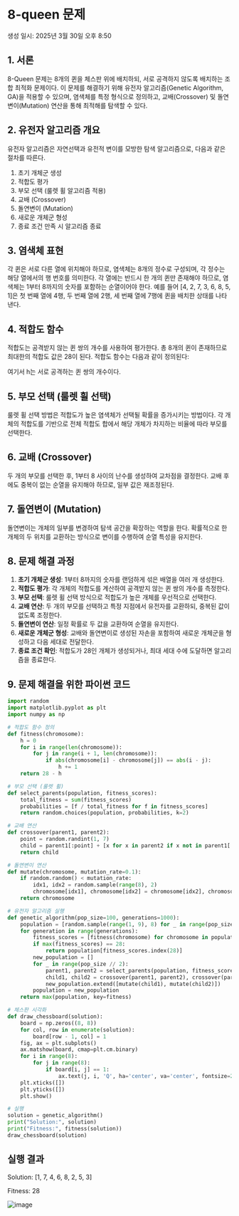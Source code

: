# 8-queen 문제

생성 일시: 2025년 3월 30일 오후 8:50

## 1. 서론

8-Queen 문제는 8개의 퀸을 체스판 위에 배치하되, 서로 공격하지 않도록 배치하는 조합 최적화 문제이다. 이 문제를 해결하기 위해 유전자 알고리즘(Genetic Algorithm, GA)을 적용할 수 있으며, 염색체를 특정 형식으로 정의하고, 교배(Crossover) 및 돌연변이(Mutation) 연산을 통해 최적해를 탐색할 수 있다.

## 2. 유전자 알고리즘 개요

유전자 알고리즘은 자연선택과 유전적 변이를 모방한 탐색 알고리즘으로, 다음과 같은 절차를 따른다.

1. 초기 개체군 생성
2. 적합도 평가
3. 부모 선택 (룰렛 휠 알고리즘 적용)
4. 교배 (Crossover)
5. 돌연변이 (Mutation)
6. 새로운 개체군 형성
7. 종료 조건 만족 시 알고리즘 종료

## 3. 염색체 표현

각 퀸은 서로 다른 열에 위치해야 하므로, 염색체는 8개의 정수로 구성되며, 각 정수는 해당 열에서의 행 번호를 의미한다. 각 열에는 반드시 한 개의 퀸만 존재해야 하므로, 염색체는 1부터 8까지의 숫자를 포함하는 순열이어야 한다. 예를 들어 [4, 2, 7, 3, 6, 8, 5, 1]은 첫 번째 열에 4행, 두 번째 열에 2행, 세 번째 열에 7행에 퀸을 배치한 상태를 나타낸다.

## 4. 적합도 함수

적합도는 공격받지 않는 퀸 쌍의 개수를 사용하여 평가한다. 총 8개의 퀸이 존재하므로 최대한의 적합도 값은 28이 된다. 적합도 함수는 다음과 같이 정의된다:

여기서 h는 서로 공격하는 퀸 쌍의 개수이다.

## 5. 부모 선택 (룰렛 휠 선택)

룰렛 휠 선택 방법은 적합도가 높은 염색체가 선택될 확률을 증가시키는 방법이다. 각 개체의 적합도를 기반으로 전체 적합도 합에서 해당 개체가 차지하는 비율에 따라 부모를 선택한다.

## 6. 교배 (Crossover)

두 개의 부모를 선택한 후, 1부터 8 사이의 난수를 생성하여 교차점을 결정한다. 교배 후에도 중복이 없는 순열을 유지해야 하므로, 일부 값은 재조정된다.

## 7. 돌연변이 (Mutation)

돌연변이는 개체의 일부를 변경하여 탐색 공간을 확장하는 역할을 한다. 확률적으로 한 개체의 두 위치를 교환하는 방식으로 변이를 수행하여 순열 특성을 유지한다.

## 8. 문제 해결 과정

1. **초기 개체군 생성**: 1부터 8까지의 숫자를 랜덤하게 섞은 배열을 여러 개 생성한다.
2. **적합도 평가**: 각 개체의 적합도를 계산하여 공격받지 않는 퀸 쌍의 개수를 측정한다.
3. **부모 선택**: 룰렛 휠 선택 방식으로 적합도가 높은 개체를 우선적으로 선택한다.
4. **교배 연산**: 두 개의 부모를 선택하고 특정 지점에서 유전자를 교환하되, 중복된 값이 없도록 조정한다.
5. **돌연변이 연산**: 일정 확률로 두 값을 교환하여 순열을 유지한다.
6. **새로운 개체군 형성**: 교배와 돌연변이로 생성된 자손을 포함하여 새로운 개체군을 형성하고 다음 세대로 전달한다.
7. **종료 조건 확인**: 적합도가 28인 개체가 생성되거나, 최대 세대 수에 도달하면 알고리즘을 종료한다.

## 9. 문제 해결을 위한 파이썬 코드

```python
import random
import matplotlib.pyplot as plt
import numpy as np

# 적합도 함수 정의
def fitness(chromosome):
    h = 0
    for i in range(len(chromosome)):
        for j in range(i + 1, len(chromosome)):
            if abs(chromosome[i] - chromosome[j]) == abs(i - j):
                h += 1
    return 28 - h

# 부모 선택 (룰렛 휠)
def select_parents(population, fitness_scores):
    total_fitness = sum(fitness_scores)
    probabilities = [f / total_fitness for f in fitness_scores]
    return random.choices(population, probabilities, k=2)

# 교배 연산
def crossover(parent1, parent2):
    point = random.randint(1, 7)
    child = parent1[:point] + [x for x in parent2 if x not in parent1[:point]]
    return child

# 돌연변이 연산
def mutate(chromosome, mutation_rate=0.1):
    if random.random() < mutation_rate:
        idx1, idx2 = random.sample(range(8), 2)
        chromosome[idx1], chromosome[idx2] = chromosome[idx2], chromosome[idx1]
    return chromosome

# 유전자 알고리즘 실행
def genetic_algorithm(pop_size=100, generations=1000):
    population = [random.sample(range(1, 9), 8) for _ in range(pop_size)]
    for generation in range(generations):
        fitness_scores = [fitness(chromosome) for chromosome in population]
        if max(fitness_scores) == 28:
            return population[fitness_scores.index(28)]
        new_population = []
        for _ in range(pop_size // 2):
            parent1, parent2 = select_parents(population, fitness_scores)
            child1, child2 = crossover(parent1, parent2), crossover(parent2, parent1)
            new_population.extend([mutate(child1), mutate(child2)])
        population = new_population
    return max(population, key=fitness)

# 체스판 시각화
def draw_chessboard(solution):
    board = np.zeros((8, 8))
    for col, row in enumerate(solution):
        board[row - 1, col] = 1
    fig, ax = plt.subplots()
    ax.matshow(board, cmap=plt.cm.binary)
    for i in range(8):
        for j in range(8):
            if board[i, j] == 1:
                ax.text(j, i, 'Q', ha='center', va='center', fontsize=20, color='red')
    plt.xticks([])
    plt.yticks([])
    plt.show()

# 실행
solution = genetic_algorithm()
print("Solution:", solution)
print("Fitness:", fitness(solution))
draw_chessboard(solution)
```

## 실행 결과

Solution: [1, 7, 4, 6, 8, 2, 5, 3]

Fitness: 28

![image](https://github.com/user-attachments/assets/8125029e-c27f-4aa6-b1fb-050aeb74f0fa)
